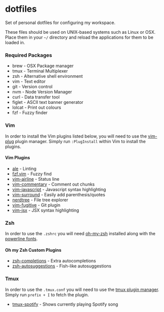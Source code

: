 # dotfiles

Set of personal dotfiles for configuring my workspace.

These files should be used on UNIX-based systems such as Linux or OSX. Place them in your `~/` directory and reload the applications for them to be loaded in.

### Required Packages
* brew - OSX Package manager
* tmux - Terminal Multiplexer
* zsh - Alternative shell environment
* vim - Text editor
* git - Version control
* nvm - Node Version Manager
* curl - Data transfer tool
* figlet - ASCII text banner generator
* lolcat - Print out colours
* fzf - Fuzzy finder

### Vim
In order to install the Vim plugins listed below, you will need to use the [vim-plug](https://github.com/junegunn/vim-plug) plugin manager. Simply run `:PlugInstall` within Vim to install the plugins.  

#### Vim Plugins
* [ale](https://github.com/w0rp/ale) - Linting
* [fzf.vim](https://github.com/junegunn/fzf.vim) - Fuzzy find
* [vim-airline](https://github.com/tpope/vim-airline) - Status line
* [vim-commentary](https://github.com/tpope/vim-commentary) - Comment out chunks
* [vim-javascript](https://github.com/pangloss/vim-javascript) - Javascript syntax highlighting
* [vim-surround](https://github.com/tpope/vim-surround) - Easily add parenthesis/quotes
* [nerdtree](https://github.com/scrooloose/nerdtree) - File tree explorer
* [vim-fugitive](https://github.com/tpope/vim-fugitive) - Git plugin
* [vim-jsx](https://github.com/mxw/vim-jsx) - JSX syntax highlighting

### Zsh
In order to use the `.zshrc` you will need [oh-my-zsh](https://github.com/robbyrussell/oh-my-zsh) installed along with the [powerline fonts](https://github.com/powerline/fonts).

#### Oh my Zsh Custom Plugins
* [zsh-completions](https://github.com/zsh-users/zsh-completions) - Extra autocompletions
* [zsh-autosuggestions](https://github.com/zsh-users/zsh-autosuggestions) - Fish-like autosuggestions

### Tmux
In order to use the `.tmux.conf` you will need to use the [tmux plugin manager](https://github.com/tmux-plugins/tpm). Simply run `prefix + I` to fetch the plugin.

* [tmux-spotify](https://github.com/robhurring/tmux-spotify) - Shows currently playing Spotify song
